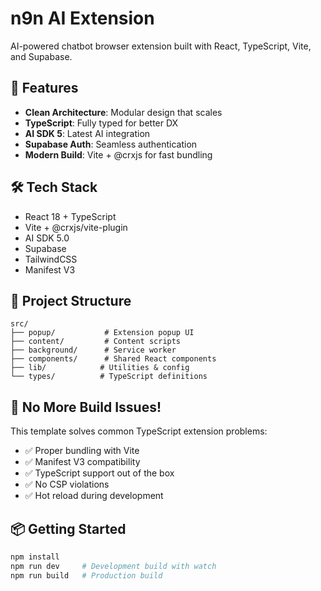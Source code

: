 # n9n AI Extension

AI-powered chatbot browser extension built with React, TypeScript, Vite, and Supabase.

## 🚀 Features

- **Clean Architecture**: Modular design that scales
- **TypeScript**: Fully typed for better DX
- **AI SDK 5**: Latest AI integration
- **Supabase Auth**: Seamless authentication
- **Modern Build**: Vite + @crxjs for fast bundling

## 🛠 Tech Stack

- React 18 + TypeScript
- Vite + @crxjs/vite-plugin
- AI SDK 5.0
- Supabase
- TailwindCSS
- Manifest V3

## 📁 Project Structure

```
src/
├── popup/           # Extension popup UI
├── content/         # Content scripts
├── background/      # Service worker
├── components/      # Shared React components  
├── lib/            # Utilities & config
└── types/          # TypeScript definitions
```

## 🚫 No More Build Issues!

This template solves common TypeScript extension problems:
- ✅ Proper bundling with Vite
- ✅ Manifest V3 compatibility
- ✅ TypeScript support out of the box
- ✅ No CSP violations
- ✅ Hot reload during development

## 📦 Getting Started

```bash
npm install
npm run dev     # Development build with watch
npm run build   # Production build
```
